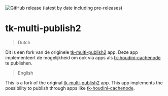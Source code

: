 ![GitHub release (latest by date including pre-releases)](https://img.shields.io/github/v/release/nfa-vfxim/tk-multi-publish2?include_prereleases)

# tk-multi-publish2

>Dutch

Dit is een fork van de originele [tk-multi-publish2](https://github.com/shotgunsoftware/tk-multi-publish2) app. Deze app implementeert de mogelijkheid om ook via apps als [tk-houdini-cachenode](https://github.com/nfa-vfxim/tk-houdini-cachenode) te publishen.

>English

This is a fork of the original [tk-multi-publish2](https://github.com/shotgunsoftware/tk-multi-publish2) app. This app implements the possibility to publish through apps like [tk-houdini-cachenode](https://github.com/nfa-vfxim/tk-houdini-cachenode).